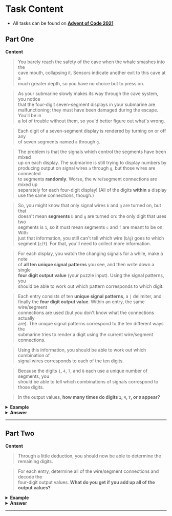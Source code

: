 # Task Content
 - All tasks can be found on **[Advent of Code 2021](https://adventofcode.com/2021)** 
 
## Part One

**Content**

> You barely reach the safety of the cave when the whale smashes into the  
> cave mouth, collapsing it. Sensors indicate another exit to this cave at a  
> much greater depth, so you have no choice but to press on.

> As your submarine slowly makes its way through the cave system, you notice  
> that the four-digit seven-segment displays in your submarine are  
> malfunctioning; they must have been damaged during the escape. You'll be in  
> a lot of trouble without them, so you'd better figure out what's wrong. 

> Each digit of a seven-segment display is rendered by turning on or off any  
> of seven segments named `a` through `g`.

> The problem is that the signals which control the segments have been mixed  
> up on each display. The submarine is still trying to display numbers by  
> producing output on signal wires `a` through `g`, but those wires are connected  
> to segments **randomly**. Worse, the wire/segment connections are mixed up  
> separately for each four-digit display! (All of the digits **within** a display  
> use the same connections, though.)

> So, you might know that only signal wires `b` and `g` are turned on, but that  
> doesn't mean **segments** `b` and `g` are turned on: the only digit that uses two  
> segments is `1`, so it must mean segments `c` and `f` are meant to be on. With   
> just that information, you still can't tell which wire (`b`/`g`) goes to which  
> segment (`c`/`f`). For that, you'll need to collect more information.

> For each display, you watch the changing signals for a while, make a note  
> of **all ten unique signal patterns** you see, and then write down a single  
> **four digit output value** (your puzzle input). Using the signal patterns, you  
> should be able to work out which pattern corresponds to which digit.

> Each entry consists of ten **unique signal patterns**, a `|` delimiter, and  
> finally the **four digit output value**. Within an entry, the same wire/segment  
> connections are used (but you don't know what the connections actually  
> are). The unique signal patterns correspond to the ten different ways the  
> submarine tries to render a digit using the current wire/segment connections. 

> Using this information, you should be able to work out which combination of  
> signal wires corresponds to each of the ten digits. 

> Because the digits `1`, `4`, `7`, and `8` each use a unique number of segments, you  
> should be able to tell which combinations of signals correspond to those digits.

> In the output values, **how many times do digits `1`, `4`, `7`, or `8` appear?**

<details>
  <summary><strong> Example </strong></summary>
<pre>
  0:      1:      2:      3:      4:      5:      6:      7:      8:      9:
 aaaa    ....    aaaa    aaaa    ....    aaaa    aaaa    aaaa    aaaa    aaaa
b    c  .    c  .    c  .    c  b    c  b    .  b    .  .    c  b    c  b    c
b    c  .    c  .    c  .    c  b    c  b    .  b    .  .    c  b    c  b    c
 ....    ....    dddd    dddd    dddd    dddd    dddd    ....    dddd    dddd
e    f  .    f  e    .  .    f  .    f  .    f  e    f  .    f  e    f  .    f
e    f  .    f  e    .  .    f  .    f  .    f  e    f  .    f  e    f  .    f
 gggg    ....    gggg    gggg    ....    gggg    gggg    ....    gggg    gggg
</pre>
  
So, to render a `1`, only segments `c` and `f` would be turned on; the rest   
would be off. To render a `7`, only segments `a`, `c`, and `f` would be turned on.  
  
Here is what you might see in a single entry in your input:  
  
<pre>
  acedgfb cdfbe gcdfa fbcad dab cefabd cdfgeb eafb cagedb ab | cdfeb fcadb cdfeb cdbaf
</pre>

Because `7` is the only digit that uses three segments, dab in the above example means that to render a `7`,   
signal lines d, a, and b are on. Because `4` is the only digit that uses four segments,  
eafb means that to render a `4`, signal lines `e`, `a`, `f`, and `b` are on. 

</details>

<details>
  <summary><strong> Answer </strong></summary>
  <div align="right">
    
   My puzzle answer was: **`452`**
    
  </div>
</details> 

___

## Part Two

**Content**
> Through a little deduction, you should now be able to determine the remaining digits.

> For each entry, determine all of the wire/segment connections and decode the  
> four-digit output values. **What do you get if you add up all of the output values?**

<details>
  <summary><strong> Example </strong></summary>
  
Consider again the first example:
<pre>
acedgfb cdfbe gcdfa fbcad dab cefabd cdfgeb eafb cagedb ab | cdfeb fcadb cdfeb cdbaf
</pre>

After some careful analysis, the mapping between signal wires and segments only make sense in the following configuration:
  
<pre> 
 dddd
e    a
e    a
 ffff
g    b
g    b
 cccc
 </pre>

So, the unique signal patterns would correspond to the following digits:

- `acedgfb`: `8`
- `cdfbe`: `5`
- `gcdfa`: `2`
- `fbcad`: `3`
- `da`b: `7`
- `cefabd`: `9`
- `cdfgeb`: `6`
- `eafb`: `4`
- `cagedb`: `0`
- `ab`: `1`
  
Then, the four digits of the output value can be decoded:

- `cdfeb`: `5`
- `fcadb`: `3`
- `cdfeb`: `5`
- `cdbaf`: `3`
  
Therefore, the output value for this entry is `5353`.

Following this same process for each entry in the second, larger example above, the output value of each entry can be determined:

- `fdgacbe cefdb cefbgd gcbe`: `8394`
- `fcgedb cgb dgebacf gc`: `9781`
- `cg cg fdcagb cbg`: `1197`
- `efabcd cedba gadfec cb`: `9361`
- `gecf egdcabf bgf bfgea`: `4873`
- `gebdcfa ecba ca fadegcb`: `8418`
- `cefg dcbef fcge gbcadfe`: `4548`
- `ed bcgafe cdgba cbgef`: `1625`
- `gbdfcae bgc cg cgb`: `8717`
- `fgae cfgab fg bagce`: `4315`
  
Adding all of the output values in this larger example produces `61229`.

</details>

<details>
  <summary><strong> Answer </strong></summary>
  <div align="right">
    
   My puzzle answer was: **`1096964`**
    
  </div>
</details> 

___

<br />

